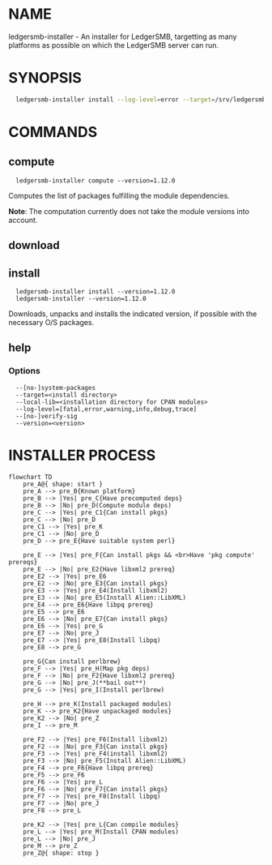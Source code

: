 
# NAME

ledgersmb-installer - An installer for LedgerSMB, targetting as many platforms as possible
on which the LedgerSMB server can run.

# SYNOPSIS

```bash
  ledgersmb-installer install --log-level=error --target=/srv/ledgersmb --version=1.12.0
```
# COMMANDS

## compute

```plain
  ledgersmb-installer compute --version=1.12.0
```

Computes the list of packages fulfilling the module dependencies.

**Note**: The computation currently does not take the module versions into account.

## download

## install

```plain
  ledgersmb-installer install --version=1.12.0
  ledgersmb-installer --version=1.12.0
```

Downloads, unpacks and installs the indicated version, if possible with the
necessary O/S packages.

## help

### Options

```plain
  --[no-]system-packages
  --target=<install directory>
  --local-lib=<installation directory for CPAN modules>
  --log-level=[fatal,error,warning,info,debug,trace]
  --[no-]verify-sig
  --version=<version>
```


# INSTALLER PROCESS

```mermaid
flowchart TD
    pre_A@{ shape: start }
    pre_A --> pre_B{Known platform}
    pre_B --> |Yes| pre_C{Have precomputed deps}
    pre_B --> |No| pre_D(Compute module deps)
    pre_C --> |Yes| pre_C1{Can install pkgs}
    pre_C --> |No| pre_D
    pre_C1 --> |Yes| pre_K
    pre_C1 --> |No| pre_D
    pre_D --> pre_E{Have suitable system perl}

    pre_E --> |Yes| pre_F{Can install pkgs && <br>Have 'pkg compute' prereqs}
    pre_E --> |No| pre_E2{Have libxml2 prereq}
    pre_E2 --> |Yes| pre_E6
    pre_E2 --> |No| pre_E3{Can install pkgs}
    pre_E3 --> |Yes| pre_E4(Install libxml2)
    pre_E3 --> |No| pre_E5(Install Alien::LibXML)
    pre_E4 --> pre_E6{Have libpq prereq}
    pre_E5 --> pre_E6
    pre_E6 --> |No| pre_E7{Can install pkgs}
    pre_E6 --> |Yes| pre_G
    pre_E7 --> |No| pre_J
    pre_E7 --> |Yes| pre_E8(Install libpq)
    pre_E8 --> pre_G

    pre_G{Can install perlbrew}
    pre_F --> |Yes| pre_H(Map pkg deps)
    pre_F --> |No| pre_F2{Have libxml2 prereq}
    pre_G --> |No| pre_J(**bail out**)
    pre_G --> |Yes| pre_I(Install perlbrew)

    pre_H --> pre_K(Install packaged modules)
    pre_K --> pre_K2{Have unpackaged modules}
    pre_K2 --> |No| pre_Z
    pre_I --> pre_M

    pre_F2 --> |Yes| pre_F6(Install libxml2)
    pre_F2 --> |No| pre_F3{Can install pkgs}
    pre_F3 --> |Yes| pre_F4(install libxml2)
    pre_F3 --> |No| pre_F5(Install Alien::LibXML)
    pre_F4 --> pre_F6{Have libpq prereq}
    pre_F5 --> pre_F6
    pre_F6 --> |Yes| pre_L
    pre_F6 --> |No| pre_F7{Can install pkgs}
    pre_F7 --> |Yes| pre_F8(Install libpq)
    pre_F7 --> |No| pre_J
    pre_F8 --> pre_L

    pre_K2 --> |Yes| pre_L{Can compile modules}
    pre_L --> |Yes| pre_M(Install CPAN modules)
    pre_L --> |No| pre_J
    pre_M --> pre_Z
    pre_Z@{ shape: stop }
```
